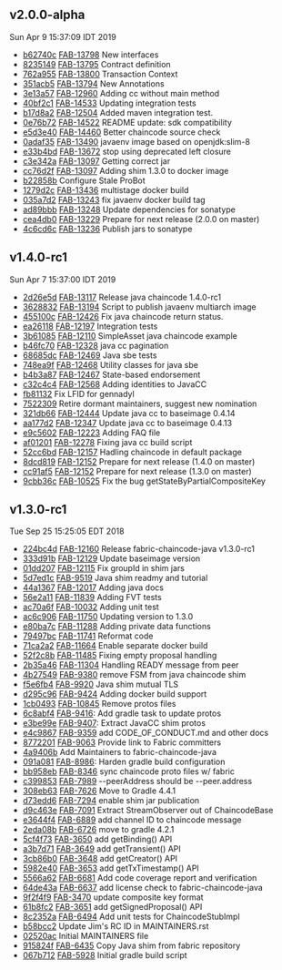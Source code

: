 ## v2.0.0-alpha
Sun Apr  9 15:37:09 IDT 2019

* [b62740c](https://github.com/hyperledger/fabric-chaincode-java/commit/b62740c) [FAB-13798](https://jira.hyperledger.org/browse/FAB-13798) New interfaces
* [8235149](https://github.com/hyperledger/fabric-chaincode-java/commit/8235149) [FAB-13795](https://jira.hyperledger.org/browse/FAB-13795) Contract definition
* [762a955](https://github.com/hyperledger/fabric-chaincode-java/commit/762a955) [FAB-13800](https://jira.hyperledger.org/browse/FAB-13800) Transaction Context
* [351acb5](https://github.com/hyperledger/fabric-chaincode-java/commit/351acb5) [FAB-13794](https://jira.hyperledger.org/browse/FAB-13794) New Annotations
* [3e13a57](https://github.com/hyperledger/fabric-chaincode-java/commit/3e13a57) [FAB-12960](https://jira.hyperledger.org/browse/FAB-12960) Adding cc without main method
* [40bf2c1](https://github.com/hyperledger/fabric-chaincode-java/commit/40bf2c1) [FAB-14533](https://jira.hyperledger.org/browse/FAB-14533) Updating integration tests
* [b17d8a2](https://github.com/hyperledger/fabric-chaincode-java/commit/b17d8a2) [FAB-12504](https://jira.hyperledger.org/browse/FAB-12504) Added maven integration test.
* [0e76b72](https://github.com/hyperledger/fabric-chaincode-java/commit/0e76b72) [FAB-14522](https://jira.hyperledger.org/browse/FAB-14522) README update: sdk compatibility
* [e5d3e40](https://github.com/hyperledger/fabric-chaincode-java/commit/e5d3e40) [FAB-14460](https://jira.hyperledger.org/browse/FAB-14460) Better chaincode source check
* [0adaf35](https://github.com/hyperledger/fabric-chaincode-java/commit/0adaf35) [FAB-13490](https://jira.hyperledger.org/browse/FAB-13490) javaenv image based on openjdk:slim-8
* [e33b4bd](https://github.com/hyperledger/fabric-chaincode-java/commit/e33b4bd) [FAB-13672](https://jira.hyperledger.org/browse/FAB-13672) stop using deprecated left closure
* [c3e342a](https://github.com/hyperledger/fabric-chaincode-java/commit/c3e342a) [FAB-13097](https://jira.hyperledger.org/browse/FAB-13097) Getting correct jar
* [cc76d2f](https://github.com/hyperledger/fabric-chaincode-java/commit/cc76d2f) [FAB-13097](https://jira.hyperledger.org/browse/FAB-13097) Adding shim 1.3.0 to docker image
* [b22858b](https://github.com/hyperledger/fabric-chaincode-java/commit/b22858b) Configure Stale ProBot
* [1279d2c](https://github.com/hyperledger/fabric-chaincode-java/commit/1279d2c) [FAB-13436](https://jira.hyperledger.org/browse/FAB-13436) multistage docker build
* [035a7d2](https://github.com/hyperledger/fabric-chaincode-java/commit/035a7d2) [FAB-13243](https://jira.hyperledger.org/browse/FAB-13243) fix javaenv docker build tag
* [ad89bbb](https://github.com/hyperledger/fabric-chaincode-java/commit/ad89bbb) [FAB-13248](https://jira.hyperledger.org/browse/FAB-13248) Update dependencies for sonatype
* [cea4db0](https://github.com/hyperledger/fabric-chaincode-java/commit/cea4db0) [FAB-13229](https://jira.hyperledger.org/browse/FAB-13229) Prepare for next release (2.0.0 on master)
* [4c6cd6c](https://github.com/hyperledger/fabric-chaincode-java/commit/4c6cd6c) [FAB-13236](https://jira.hyperledger.org/browse/FAB-13236) Publish jars to sonatype

## v1.4.0-rc1
Sun Apr  7 15:37:00 IDT 2019

* [2d26e5d](https://github.com/hyperledger/fabric-chaincode-java/commit/2d26e5d) [FAB-13117](https://jira.hyperledger.org/browse/FAB-13117) Release java chaincode 1.4.0-rc1
* [3628832](https://github.com/hyperledger/fabric-chaincode-java/commit/3628832) [FAB-13194](https://jira.hyperledger.org/browse/FAB-13194) Script to publish javaenv multiarch image
* [455100c](https://github.com/hyperledger/fabric-chaincode-java/commit/455100c) [FAB-12426](https://jira.hyperledger.org/browse/FAB-12426) Fix java chaincode return status.
* [ea26118](https://github.com/hyperledger/fabric-chaincode-java/commit/ea26118) [FAB-12197](https://jira.hyperledger.org/browse/FAB-12197) Integration tests
* [3b61085](https://github.com/hyperledger/fabric-chaincode-java/commit/3b61085) [FAB-12110](https://jira.hyperledger.org/browse/FAB-12110) SimpleAsset java chaincode example
* [b46fc70](https://github.com/hyperledger/fabric-chaincode-java/commit/b46fc70) [FAB-12328](https://jira.hyperledger.org/browse/FAB-12328) java cc pagination
* [68685dc](https://github.com/hyperledger/fabric-chaincode-java/commit/68685dc) [FAB-12469](https://jira.hyperledger.org/browse/FAB-12469) Java sbe tests
* [748ea9f](https://github.com/hyperledger/fabric-chaincode-java/commit/748ea9f) [FAB-12468](https://jira.hyperledger.org/browse/FAB-12468) Utility classes for java sbe
* [b4b3a87](https://github.com/hyperledger/fabric-chaincode-java/commit/b4b3a87) [FAB-12467](https://jira.hyperledger.org/browse/FAB-12467) State-based endorsement
* [c32c4c4](https://github.com/hyperledger/fabric-chaincode-java/commit/c32c4c4) [FAB-12568](https://jira.hyperledger.org/browse/FAB-12568) Adding identities to JavaCC
* [fb81132](https://github.com/hyperledger/fabric-chaincode-java/commit/fb81132) Fix LFID for gennadyl
* [7522309](https://github.com/hyperledger/fabric-chaincode-java/commit/7522309) Retire dormant maintainers, suggest new nomination
* [321db66](https://github.com/hyperledger/fabric-chaincode-java/commit/321db66) [FAB-12444](https://jira.hyperledger.org/browse/FAB-12444) Update java cc to baseimage 0.4.14
* [aa177d2](https://github.com/hyperledger/fabric-chaincode-java/commit/aa177d2) [FAB-12347](https://jira.hyperledger.org/browse/FAB-12347) Update java cc to baseimage 0.4.13
* [e9c5602](https://github.com/hyperledger/fabric-chaincode-java/commit/e9c5602) [FAB-12223](https://jira.hyperledger.org/browse/FAB-12223) Adding FAQ file
* [af01201](https://github.com/hyperledger/fabric-chaincode-java/commit/af01201) [FAB-12278](https://jira.hyperledger.org/browse/FAB-12278) Fixing java cc build script
* [52cc6bd](https://github.com/hyperledger/fabric-chaincode-java/commit/52cc6bd) [FAB-12157](https://jira.hyperledger.org/browse/FAB-12157) Hadling chaincode in default package
* [8dcd819](https://github.com/hyperledger/fabric-chaincode-java/commit/8dcd819) [FAB-12152](https://jira.hyperledger.org/browse/FAB-12152) Prepare for next release (1.4.0 on master)
* [cc91af5](https://github.com/hyperledger/fabric-chaincode-java/commit/cc91af5) [FAB-12152](https://jira.hyperledger.org/browse/FAB-12152) Prepare for next release (1.3.0 on master)
* [9cbb36c](https://github.com/hyperledger/fabric-chaincode-java/commit/9cbb36c) [FAB-10525](https://jira.hyperledger.org/browse/FAB-10525) Fix the bug getStateByPartialCompositeKey

## v1.3.0-rc1
Tue Sep 25 15:25:05 EDT 2018

* [224bc4d](https://github.com/hyperledger/fabric-chaincode-java/commit/224bc4d) [FAB-12160](https://jira.hyperledger.org/browse/FAB-12160) Release fabric-chaincode-java v1.3.0-rc1
* [333d91b](https://github.com/hyperledger/fabric-chaincode-java/commit/333d91b) [FAB-12129](https://jira.hyperledger.org/browse/FAB-12129) Update baseimage version
* [01dd207](https://github.com/hyperledger/fabric-chaincode-java/commit/01dd207) [FAB-12115](https://jira.hyperledger.org/browse/FAB-12115) Fix groupId in shim jars
* [5d7ed1c](https://github.com/hyperledger/fabric-chaincode-java/commit/5d7ed1c) [FAB-9519](https://jira.hyperledger.org/browse/FAB-9519) Java shim readmy and tutorial
* [44a1367](https://github.com/hyperledger/fabric-chaincode-java/commit/44a1367) [FAB-12017](https://jira.hyperledger.org/browse/FAB-12017) Adding java docs
* [56e2a11](https://github.com/hyperledger/fabric-chaincode-java/commit/56e2a11) [FAB-11839](https://jira.hyperledger.org/browse/FAB-11839) Adding FVT tests
* [ac70a6f](https://github.com/hyperledger/fabric-chaincode-java/commit/ac70a6f) [FAB-10032](https://jira.hyperledger.org/browse/FAB-10032) Adding unit test
* [ac6c906](https://github.com/hyperledger/fabric-chaincode-java/commit/ac6c906) [FAB-11750](https://jira.hyperledger.org/browse/FAB-11750) Updating version to 1.3.0
* [e80ba7c](https://github.com/hyperledger/fabric-chaincode-java/commit/e80ba7c) [FAB-11288](https://jira.hyperledger.org/browse/FAB-11288) Adding private data functions
* [79497bc](https://github.com/hyperledger/fabric-chaincode-java/commit/79497bc) [FAB-11741](https://jira.hyperledger.org/browse/FAB-11741) Reformat code
* [71ca2a2](https://github.com/hyperledger/fabric-chaincode-java/commit/71ca2a2) [FAB-11664](https://jira.hyperledger.org/browse/FAB-11664) Enable separate docker build
* [52f2c8b](https://github.com/hyperledger/fabric-chaincode-java/commit/52f2c8b) [FAB-11485](https://jira.hyperledger.org/browse/FAB-11485) Fixing empty proposal handling
* [2b35a46](https://github.com/hyperledger/fabric-chaincode-java/commit/2b35a46) [FAB-11304](https://jira.hyperledger.org/browse/FAB-11304) Handling READY message from peer
* [4b27549](https://github.com/hyperledger/fabric-chaincode-java/commit/4b27549) [FAB-9380](https://jira.hyperledger.org/browse/FAB-9380) remove FSM from java chaincode shim
* [f5e6fb4](https://github.com/hyperledger/fabric-chaincode-java/commit/f5e6fb4) [FAB-9920](https://jira.hyperledger.org/browse/FAB-9920) Java shim mutual TLS
* [d295c96](https://github.com/hyperledger/fabric-chaincode-java/commit/d295c96) [FAB-9424](https://jira.hyperledger.org/browse/FAB-9424) Adding docker build support
* [1cb0493](https://github.com/hyperledger/fabric-chaincode-java/commit/1cb0493) [FAB-10845](https://jira.hyperledger.org/browse/FAB-10845) Remove protos files
* [6c8abf4](https://github.com/hyperledger/fabric-chaincode-java/commit/6c8abf4) [FAB-9416](https://jira.hyperledger.org/browse/FAB-9416): Add gradle task to update protos
* [e3be99e](https://github.com/hyperledger/fabric-chaincode-java/commit/e3be99e) [FAB-9407](https://jira.hyperledger.org/browse/FAB-9407): Extract JavaCC shim protos
* [e4c9867](https://github.com/hyperledger/fabric-chaincode-java/commit/e4c9867) [FAB-9359](https://jira.hyperledger.org/browse/FAB-9359) add CODE_OF_CONDUCT.md and other docs
* [8772201](https://github.com/hyperledger/fabric-chaincode-java/commit/8772201) [FAB-9063](https://jira.hyperledger.org/browse/FAB-9063) Provide link to Fabric committers
* [4a9406b](https://github.com/hyperledger/fabric-chaincode-java/commit/4a9406b) Add Maintainers to fabric-chaincode-java
* [091a081](https://github.com/hyperledger/fabric-chaincode-java/commit/091a081) [FAB-8986](https://jira.hyperledger.org/browse/FAB-8986): Harden gradle build configuration
* [bb958eb](https://github.com/hyperledger/fabric-chaincode-java/commit/bb958eb) [FAB-8346](https://jira.hyperledger.org/browse/FAB-8346) sync chaincode proto files w/ fabric
* [c399853](https://github.com/hyperledger/fabric-chaincode-java/commit/c399853) [FAB-7989](https://jira.hyperledger.org/browse/FAB-7989) --peerAddress should be --peer.address
* [308eb63](https://github.com/hyperledger/fabric-chaincode-java/commit/308eb63) [FAB-7626](https://jira.hyperledger.org/browse/FAB-7626) Move to Gradle 4.4.1
* [d73edd6](https://github.com/hyperledger/fabric-chaincode-java/commit/d73edd6) [FAB-7294](https://jira.hyperledger.org/browse/FAB-7294) enable shim jar publication
* [d9c463e](https://github.com/hyperledger/fabric-chaincode-java/commit/d9c463e) [FAB-7091](https://jira.hyperledger.org/browse/FAB-7091) Extract StreamObserver out of ChaincodeBase
* [e3644f4](https://github.com/hyperledger/fabric-chaincode-java/commit/e3644f4) [FAB-6889](https://jira.hyperledger.org/browse/FAB-6889) add channel ID to chaincode message
* [2eda08b](https://github.com/hyperledger/fabric-chaincode-java/commit/2eda08b) [FAB-6726](https://jira.hyperledger.org/browse/FAB-6726) move to gradle 4.2.1
* [5cf4f73](https://github.com/hyperledger/fabric-chaincode-java/commit/5cf4f73) [FAB-3650](https://jira.hyperledger.org/browse/FAB-3650) add getBinding() API
* [a3b7d71](https://github.com/hyperledger/fabric-chaincode-java/commit/a3b7d71) [FAB-3649](https://jira.hyperledger.org/browse/FAB-3649) add getTransient() API
* [3cb86b0](https://github.com/hyperledger/fabric-chaincode-java/commit/3cb86b0) [FAB-3648](https://jira.hyperledger.org/browse/FAB-3648) add getCreator() API
* [5982e40](https://github.com/hyperledger/fabric-chaincode-java/commit/5982e40) [FAB-3653](https://jira.hyperledger.org/browse/FAB-3653) add getTxTimestamp() API
* [5566a62](https://github.com/hyperledger/fabric-chaincode-java/commit/5566a62) [FAB-6681](https://jira.hyperledger.org/browse/FAB-6681) Add code coverage report and verification
* [64de43a](https://github.com/hyperledger/fabric-chaincode-java/commit/64de43a) [FAB-6637](https://jira.hyperledger.org/browse/FAB-6637) add license check to fabric-chaincode-java
* [9f2f4f9](https://github.com/hyperledger/fabric-chaincode-java/commit/9f2f4f9) [FAB-3470](https://jira.hyperledger.org/browse/FAB-3470) update composite key format
* [61b8fc2](https://github.com/hyperledger/fabric-chaincode-java/commit/61b8fc2) [FAB-3651](https://jira.hyperledger.org/browse/FAB-3651) add getSignedProposal() API
* [8c2352a](https://github.com/hyperledger/fabric-chaincode-java/commit/8c2352a) [FAB-6494](https://jira.hyperledger.org/browse/FAB-6494) Add unit tests for ChaincodeStubImpl
* [b58bcc2](https://github.com/hyperledger/fabric-chaincode-java/commit/b58bcc2) Update Jim's RC ID in MAINTAINERS.rst
* [02520ac](https://github.com/hyperledger/fabric-chaincode-java/commit/02520ac) Initial MAINTAINERS file
* [915824f](https://github.com/hyperledger/fabric-chaincode-java/commit/915824f) [FAB-6435](https://jira.hyperledger.org/browse/FAB-6435) Copy Java shim from fabric repository
* [067b712](https://github.com/hyperledger/fabric-chaincode-java/commit/067b712) [FAB-5928](https://jira.hyperledger.org/browse/FAB-5928) Initial gradle build script



